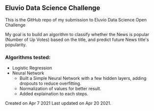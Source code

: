 ## Eluvio Data Science Challenge
This is the GitHub repo of my submission to Eluvio Data Science Open Challenge

My goal is to build an algorithm to classify whether the News is popular (Number of Up Votes) based on the title, and predict future News title's popularity. 

### Algorithms tested:
- Logistic Regression
- Neural Network
  - Built a Simple Neural Network with a few hidden layers, adding dropouts to reduce overfitting.
  - Normalization of values for better result.
  - Added explaination to each steps.



Created on Apr 7 2021
Last updated on Apr 20 2021.
